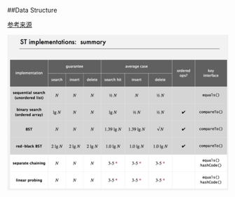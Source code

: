 ##Data Structure

[参考来源](http://algorithm.yuanbin.me/zh-cn/basics_data_structure/index.html)

![Search Summary](../image/SearchSummary.png)

